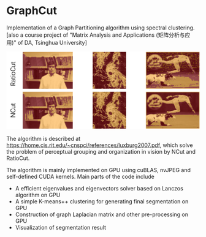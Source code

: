 # GraphCut

Implementation of a Graph Partitioning algorithm using spectral clustering. [also a course project of "Matrix Analysis and Applications (矩阵分析与应用)" of DA, Tsinghua University]

![compare_cut](compare_cut.png)

The algorithm is described at https://home.cis.rit.edu/~cnspci/references/luxburg2007.pdf, which solve the problem of perceptual grouping and organization in vision by NCut and RatioCut.

The algorithm is mainly implemented on GPU using cuBLAS, nvJPEG and self-defined CUDA kernels. Main parts of the code include

* A efficient eigenvalues and eigenvectors solver based on Lanczos algorithm on GPU
* A simple K-means++ clustering for generating final segmentation on GPU
* Construction of graph Laplacian matrix and other pre-processing on GPU
* Visualization of segmentation result



